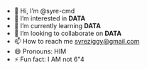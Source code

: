 - 👋 Hi, I’m @syre-cmd
- 👀 I’m interested in **DATA**
- 🌱 I’m currently learning **DATA**
- 💞️ I’m looking to collaborate on **DATA**
- 📫 How to reach me syreziggy@gmail.com
- 😄 Pronouns: HIM
- ⚡ Fun fact: I AM not 6"4

<!---
syre-cmd/syre-cmd is a ✨ special ✨ repository because its `README.md` (this file) appears on your GitHub profile.
You can click the Preview link to take a look at your changes.
--->
